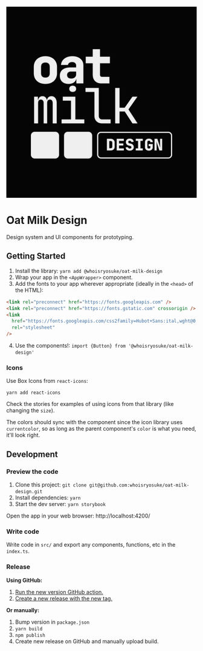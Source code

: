 ![Oat Milk Design logo](/docs/branding/White%20on%20Black%20BG.png)

# Oat Milk Design

Design system and UI components for prototyping.

## Getting Started

1. Install the library: `yarn add @whoisryosuke/oat-milk-design`
2. Wrap your app in the `<AppWrapper>` component.
3. Add the fonts to your app wherever appropriate (ideally in the `<head>` of the HTML):

```html
<link rel="preconnect" href="https://fonts.googleapis.com" />
<link rel="preconnect" href="https://fonts.gstatic.com" crossorigin />
<link
  href="https://fonts.googleapis.com/css2family=Hubot+Sans:ital,wght@0,200..900;1,200..900&IBM+Plex+Mono:ital,wght@0,100;0,200;0,300;0,400;0,500;0,600;0,700;1,100;1,200;1,300;1,400;1,500;1,600;1,700&display=swap"
  rel="stylesheet"
/>
```

4. Use the components!: `import {Button} from '@whoisryosuke/oat-milk-design'`

### Icons

Use Box Icons from `react-icons`:

```shell
yarn add react-icons
```

Check the stories for examples of using icons from that library (like changing the `size`).

The colors should sync with the component since the icon library uses `currentcolor`, so as long as the parent component's `color` is what you need, it'll look right.

## Development

### Preview the code

1. Clone this project: `git clone git@github.com:whoisryosuke/oat-milk-design.git`
1. Install dependencies: `yarn`
1. Start the dev server: `yarn storybook`

Open the app in your web browser: http://localhost:4200/

### Write code

Write code in `src/` and export any components, functions, etc in the `index.ts`.

### Release

**Using GitHub:**

1. [Run the new version GitHub action.](https://github.com/whoisryosuke/oat-milk-design/actions/workflows/generate-version-tag.yml)
1. [Create a new release with the new tag.](https://github.com/whoisryosuke/oat-milk-design/releases/new)

**Or manually:**

1. Bump version in `package.json`
1. `yarn build`
1. `npm publish`
1. Create new release on GitHub and manually upload build.
